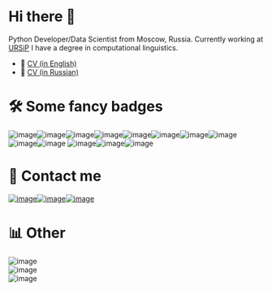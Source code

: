# Hi there 👋
Python Developer/Data Scientist from Moscow, Russia. Currently working at [URSiP](https://www.ursip.ru) I have a degree in computational linguistics.
* 💼 [CV (in English)](https://drive.google.com/file/d/1xcQclf3LhHONAxUk9ppwO0Dm8gJCnm_a/view?usp=sharing)
* 💼 [CV (in Russian)](https://hh.ru/resume/fdc62301ff09d28f750039ed1f3045344f6c78)
# 🛠 Some fancy badges
![image](https://img.shields.io/badge/Python-FFD43B?style=for-the-badge&logo=python&logoColor=blue)![image](https://img.shields.io/badge/Pandas-2C2D72?style=for-the-badge&logo=pandas&logoColor=white)![image](https://img.shields.io/badge/Numpy-777BB4?style=for-the-badge&logo=numpy&logoColor=white)![image](https://img.shields.io/badge/scikit_learn-F7931E?style=for-the-badge&logo=scikit-learn&logoColor=white)![image](https://img.shields.io/badge/PyTorch-EE4C2C?style=for-the-badge&logo=pytorch&logoColor=white)![image](https://img.shields.io/badge/Jupyter-F37626.svg?&style=for-the-badge&logo=Jupyter&logoColor=white)![image](https://img.shields.io/badge/PostgreSQL-316192?style=for-the-badge&logo=postgresql&logoColor=white)![image](https://img.shields.io/badge/PostgreSQL-316192?style=for-the-badge&logo=postgresql&logoColor=white)
![image](https://img.shields.io/badge/Django-092E20?style=for-the-badge&logo=django&logoColor=green)![image](https://img.shields.io/badge/PostgreSQL-316192?style=for-the-badge&logo=postgresql&logoColor=white)
![image](https://img.shields.io/badge/Flask-000000?style=for-the-badge&logo=flask&logoColor=white)![image](https://img.shields.io/badge/GIT-E44C30?style=for-the-badge&logo=git&logoColor=white)![image](https://img.shields.io/badge/LaTeX-47A141?style=for-the-badge&logo=LaTeX&logoColor=white)
# 🤝 Contact me
[![image](https://img.shields.io/badge/ProtonMail-8B89CC?style=for-the-badge&logo=protonmail&logoColor=white)](mailto:vyhuholl@protonmail.com)[![image](https://img.shields.io/badge/Telegram-2CA5E0?style=for-the-badge&logo=telegram&logoColor=white)](https://t.me/olgap981)[![image](https://img.shields.io/badge/LinkedIn-0077B5?style=for-the-badge&logo=linkedin&logoColor=white)](https://www.linkedin.com/in/vyhuholl/)
# 📊 Other
![image](https://github-profile-summary-cards.vercel.app/api/cards/profile-details?username=vyhuholl&theme=github_dark)<br>
![image](https://github-readme-stats-git-masterrstaa-rickstaa.vercel.app/api?username=vyhuholl&theme=highcontrast)<br>
![image](https://github-readme-stats.vercel.app/api/top-langs/?username=vyhuholl&theme=highcontrast)
